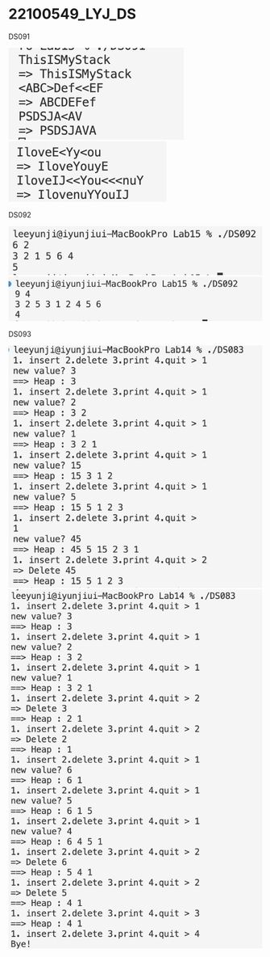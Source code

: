 # 22100549_LYJ_DS

DS091

<img src="https://github.com/yunji-1ee/22100549_LYJ_DS/blob/main/Lab15/RESULT/DS091(1).png?raw=true">

<img src="https://github.com/yunji-1ee/22100549_LYJ_DS/blob/main/Lab15/RESULT/DS091(2).png?raw=true">



DS092

<img src="https://github.com/yunji-1ee/22100549_LYJ_DS/blob/main/Lab15/RESULT/DS092(1).png?raw=true">

<img src="https://github.com/yunji-1ee/22100549_LYJ_DS/blob/main/Lab15/RESULT/DS092(2).png?raw=true">


DS093

<img src="https://github.com/yunji-1ee/22100549_LYJ_DS/blob/main/Lab14/Result/DS083(1).png?raw=true">

<img src="https://github.com/yunji-1ee/22100549_LYJ_DS/blob/main/Lab14/Result/DS083(2).png?raw=true">



